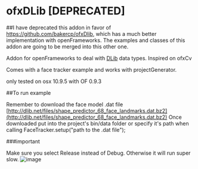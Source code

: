 ofxDLib [DEPRECATED]
=======

##I have deprecated this addon in favor of https://github.com/bakercp/ofxDlib, which has a much better implementation with openFrameworks. The examples and classes of this addon are going to be merged into this other one.


Addon for openFrameworks to deal with [DLib](http://dlib.net/) data types.
Inspired on ofxCv

Comes with a face tracker example and works with projectGenerator.

only tested on osx 10.9.5 with OF 0.9.3 


##To run example

Remember to download the face model .dat file [http://dlib.net/files/shape_predictor_68_face_landmarks.dat.bz2](http://dlib.net/files/shape_predictor_68_face_landmarks.dat.bz2)
Once downloaded put into the project's bin/data folder or specify it's path when calling FaceTracker.setup("path to the .dat file");

###important

Make sure you select Release instead of Debug. Otherwise it will run super slow.
![image](img/selectrelease.png)


